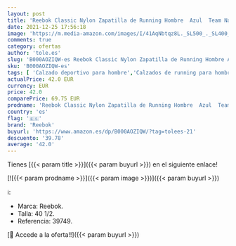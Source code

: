 ```yaml
---
layout: post
title: 'Reebok Classic Nylon Zapatilla de Running Hombre  Azul  Team Navy / Platinum   40.5'
date: 2021-12-25 17:56:18
image: 'https://m.media-amazon.com/images/I/41AqNbtqz8L._SL500_._SL400_.jpg'
comments: true
category: ofertas
author: 'tole.es'
slug: 'B000AOZIQW-es Reebok Classic Nylon Zapatilla de Running Hombre Azul Team...'
sku: 'B000AOZIQW-es'
tags: [ 'Calzado deportivo para hombre','Calzados de running para hombre','Calzados para correr en asfalto para hombre','Zapatillas y calzado deportivo para hombre','Zapatos','Zapatos para hombre','Zapatos y complementos','reebok','zapatilla', ]
actualPrice: 42.0 EUR
currency: EUR
price: 42.0
comparePrice: 69.75 EUR
prodname: 'Reebok Classic Nylon Zapatilla de Running Hombre  Azul  Team Navy / Platinum   40.5'
country: 'es'
flag: '🇪🇸'
brand: 'Reebok'
buyurl: 'https://www.amazon.es/dp/B000AOZIQW/?tag=tolees-21'
descuento: '39.78'
average: '42.0'
---
```


Tienes [{{< param title >}}]({{< param buyurl >}}) en el siguiente enlace!

[![{{< param prodname >}}]({{< param image >}})]({{< param buyurl >}})

ℹ️:

- Marca: Reebok.
- Talla: 40 1/2.
- Referencia: 39749.

[🛒 Accede a la oferta!!]({{< param buyurl >}})
